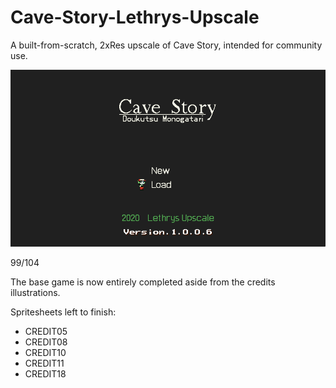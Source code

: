# Cave-Story-Lethrys-Upscale
A built-from-scratch, 2xRes upscale of Cave Story, intended for community use.

![Screenshot](screenshot.png)

99/104

The base game is now entirely completed aside from the credits illustrations.

Spritesheets left to finish:

- CREDIT05
- CREDIT08
- CREDIT10
- CREDIT11
- CREDIT18
